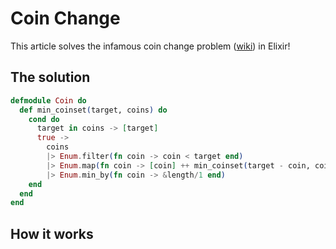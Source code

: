 # Coin Change

This article solves the infamous coin change problem ([wiki](https://en.wikipedia.org/wiki/Change-making_problem)) in Elixir!

## The solution

```elixir
defmodule Coin do
  def min_coinset(target, coins) do
    cond do
      target in coins -> [target]
      true ->
        coins
        |> Enum.filter(fn coin -> coin < target end)
        |> Enum.map(fn coin -> [coin] ++ min_coinset(target - coin, coins) end)
        |> Enum.min_by(fn coin -> &length/1 end)
    end
  end
end
```

## How it works
